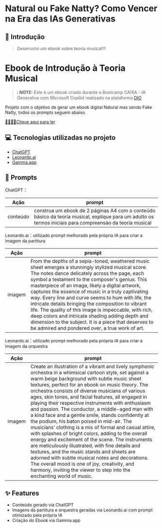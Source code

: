 # Natural ou Fake Natty? Como Vencer na Era das IAs Generativas

## 🚀 Introdução

> Desenvolvi um ebook sobre teoria musical!!!

# Ebook de Introdução à Teoria Musical

 > ℹ️ **NOTE:** Este é um ebook criado durante o Bootcamp CAIXA - IA Generativa com Microsoft Copilot realizado na plataforma [DIO](https://dio.me)

Projeto com o objetivo de gerar um ebook digital Natural mas sendo Fake Natty, todos os prompts seguem abaixo.

<a href="https://github.com/lcarol19/lab-natty-or-not/blob/main/Ebook-de-Introducao-a-Teoria-Musical.pdf" title="View PDF now"> 🎼🎵🎶🎹Clique aqui para ler</a>



## 💻 Tecnologias utilizadas no projeto

- [ChatGPT](https://chat.openai.com/) 
- [Leonardo.ai](https://app.leonardo.ai//) 
- [Gamma.app](https://gamma.app/)

## 🧠 Prompts


ChatGPT：

|  Ação    |prompt                                                                                 
| :------: | ------------------------------------------------------------------------------------------------------------------------------------------------------------------------------------------------------------------------------------------------------------------------------------------------------------------------------------------------------------------------------|
| conteúdo | construa um ebook de 2 páginas A4 com o conteúdo básico da teoria musical, explique para um adulto os termos iniciais para compreensão da teoria musical |

Leonardo.ai：utilizado prompt melhorado pela própria IA para criar a imagem da partitura

|  Ação  | prompt                                                                                                                                                                                                   |
| :----: | --------------------------------------------------------------------------------------------------------------------------------------------------------------------------------------------------------------------------------------------------------------------------------------------------------------------------------------------------------------------------------------------------------------------------------------------------------------------------------------------------------------------------------------------------------------------------------------------------------------------------------------------------------|
| imagem | From the depths of a sepia-toned, weathered music sheet emerges a stunningly stylized musical score. The notes dance delicately across the page, each symbol a testament to the composer's genius. This masterpiece of an image, likely a digital artwork, captures the essence of music in a truly captivating way. Every line and curve seems to hum with life, the intricate details bringing the composition to vibrant life. The quality of this image is impeccable, with rich, deep colors and intricate shading adding depth and dimension to the subject. It is a piece that deserves to be admired and pondered over, a true work of art.|

Leonardo.ai：utilizado prompt melhorado pela própria IA para criar a imagem da orquestra

|  Ação  | prompt                                                                                                                                                                                                   |
| :----: | -------------------------------------------------------------------------------------------------------------------------------------------------------------------------------------------------------------------------------------------------------------------------------------------------------------------------------------------------------------------------------------------------------------------------------------------------------------------------------------------------------------------------------------------------------------------------------------------------------------------------------------------------------------------------------------------------------------------------------------------------------------------------------------------------------------------------------------------------------------------------------------------------------------------------------------------------------------------------------------------- |
| imagem | Create an illustration of a vibrant and lively symphonic orchestra in a whimsical cartoon style, set against a warm beige background with subtle music sheet textures, perfect for an ebook on music theory. The orchestra consists of diverse musicians of various ages, skin tones, and facial features, all engaged in playing their respective instruments with enthusiasm and passion. The conductor, a middle-aged man with a kind face and a gentle smile, stands confidently at the podium, his baton poised in mid-air. The musicians' clothing is a mix of formal and casual attire, with splashes of bright colors, adding to the overall energy and excitement of the scene. The instruments are meticulously illustrated, with fine details and textures, and the music stands and sheets are adorned with subtle musical notes and decorations. The overall mood is one of joy, creativity, and harmony, inviting the viewer to step into the enchanting world of music. |

## ✨ Features

- Conteúdo gerado via ChatGPT
- Imagens da partitura e orquestra geradas via Leonardo.ai com prompt otimizado pela própria IA
- Criação do Ebook via Gamma.app

